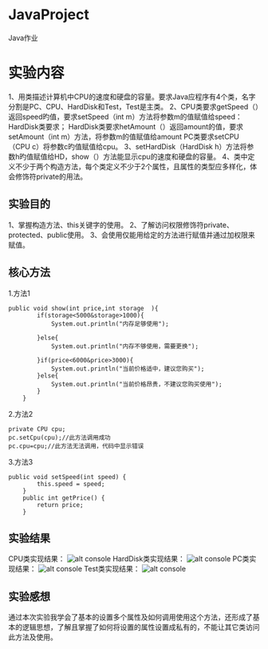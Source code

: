 # JavaProject
Java作业
# 实验内容
1、用类描述计算机中CPU的速度和硬盘的容量。要求Java应程序有4个类，名字分割是PC、CPU、HardDisk和Test，Test是主类。
2、CPU类要求getSpeed（）返回speed旳值，要求setSpeed（int m）方法将参数m的值赋值给speed：HardDisk类要求；
  HardDisk类要求hetAmount（）返回amount的值，要求setAmount（int m）方法，将参数m的值赋值给amount
  PC类要求setCPU（CPU c）将参数c旳值赋值给cpu。
3、setHardDisk（HardDisk h）方法将参数h旳值赋值给HD，show（）方法能显示cpu的速度和硬盘的容量。
4、类中定义不少于两个构造方法，每个类定义不少于2个属性，且属性的类型应多样化，体会修饰符private的用法。
## 实验目的
1、掌握构造方法、this关键字的使用。
2、了解访问权限修饰符private、protected、public使用。
3、会使用仅能用给定的方法进行赋值并通过加权限来赋值。
## 核心方法
1.方法1
````
public void show(int price,int storage	){
		if(storage<5000&storage>1000){
			System.out.println("内存足够使用");
			
		}else{
			System.out.println("内存不够使用，需要更换");
			
		}if(price<6000&price>3000){
			System.out.println("当前价格适中，建议您购买");	
		}else{
			System.out.println("当前价格昂贵，不建议您购买使用");
		}	
	}
````
2.方法2
```
private CPU cpu;
pc.setCpu(cpu);//此方法调用成功
pc.cpu=cpu;//此方法无法调用，代码中显示错误
```
3.方法3
```
public void setSpeed(int speed) {
		this.speed = speed;
	}
	public int getPrice() {
		return price;
	}
```
## 实验结果
CPU类实现结果：
![alt console](https://user.qzone.qq.com/1936385032/main)
HardDisk类实现结果：
![alt console](https://user.qzone.qq.com/1936385032/main)
PC类实现结果：
![alt console](https://user.qzone.qq.com/1936385032/main)
Test类实现结果：
![alt console](https://user.qzone.qq.com/1936385032/main)
## 实验感想
通过本次实验我学会了基本的设置多个属性及如何调用使用这个方法，还形成了基本的逻辑思想，了解且掌握了如何将设置的属性设置成私有的，不能让其它类访问此方法及使用。
